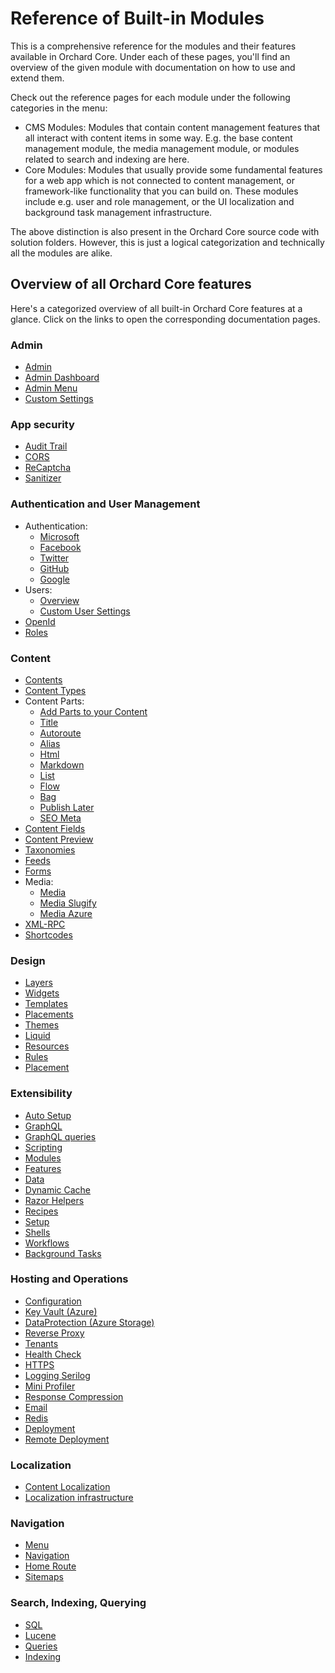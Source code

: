 # Reference of Built-in Modules

This is a comprehensive reference for the modules and their features available in Orchard Core. Under each of these pages, you'll find an overview of the given module with documentation on how to use and extend them.

Check out the reference pages for each module under the following categories in the menu:

- CMS Modules: Modules that contain content management features that all interact with content items in some way. E.g. the base content management module, the media management module, or modules related to search and indexing are here.
- Core Modules: Modules that usually provide some fundamental features for a web app which is not connected to content management, or framework-like functionality that you can build on. These modules include e.g. user and role management, or the UI localization and background task management infrastructure.

The above distinction is also present in the Orchard Core source code with solution folders. However, this is just a logical categorization and technically all the modules are alike.

## Overview of all Orchard Core features

Here's a categorized overview of all built-in Orchard Core features at a glance. Click on the links to open the corresponding documentation pages.

### Admin

- [Admin](modules/Admin/README.md)
- [Admin Dashboard](modules/AdminDashboard/README.md)
- [Admin Menu](modules/AdminMenu/README.md)
- [Custom Settings](modules/CustomSettings/README.md)

### App security

- [Audit Trail](modules/AuditTrail/README.md)
- [CORS](modules/Cors/README.md)
- [ReCaptcha](modules/ReCaptcha/README.md)
- [Sanitizer](core/Sanitizer/README.md) 

### Authentication and User Management

- Authentication:
  - [Microsoft](modules/Microsoft.Authentication/README.md)
  - [Facebook](modules/Facebook/README.md)
  - [Twitter](modules/Twitter/README.md)
  - [GitHub](modules/GitHub/README.md)
  - [Google](modules/Google/README.md)
- Users: 
  - [Overview](modules/Users/README.md)
  - [Custom User Settings](modules/Users/CustomUserSettings/README.md)
- [OpenId](modules/OpenId/README.md)
- [Roles](modules/Roles/README.md)

### Content

- [Contents](modules/Contents/README.md)
- [Content Types](modules/ContentTypes/README.md)
- Content Parts: 
  - [Add Parts to your Content](modules/ContentParts/README.md)
  - [Title](modules/Title/README.md)
  - [Autoroute](modules/Autoroute/README.md)
  - [Alias](modules/Alias/README.md)
  - [Html](modules/Html/README.md)
  - [Markdown](modules/Markdown/README.md)
  - [List](modules/Lists/README.md)
  - [Flow](modules/Flow/README.md) 
  - [Bag](modules/Flow/BagPart.md)
  - [Publish Later](modules/PublishLater/README.md)
  - [SEO Meta](modules/Seo/README.md)
- [Content Fields](modules/ContentFields/README.md)
- [Content Preview](modules/ContentPreview/README.md)
- [Taxonomies](modules/Taxonomies/README.md)
- [Feeds](modules/Feeds/README.md)
- [Forms](modules/Forms/README.md)
- Media:
  - [Media](modules/Media/README.md)
  - [Media Slugify](modules/Media.Slugify/README.md)
  - [Media Azure](modules/Media.Azure/README.md)
- [XML-RPC](modules/XmlRpc/README.md)
- [Shortcodes](modules/Shortcodes/README.md)

### Design

- [Layers](modules/Layers/README.md)
- [Widgets](modules/Widgets/README.md)
- [Templates](modules/Templates/README.md)
- [Placements](modules/Placements/README.md)
- [Themes](modules/Themes/README.md)
- [Liquid](modules/Liquid/README.md)
- [Resources](modules/Resources/README.md)
- [Rules](modules/Rules/README.md)
- [Placement](core/Placement/README.md)

### Extensibility

- [Auto Setup](modules/AutoSetup/README.md)
- [GraphQL](modules/Apis.GraphQL/README.md)
- [GraphQL queries](core/Apis.GraphQL.Abstractions/README.md)
- [Scripting](modules/Scripting/README.md)
- [Modules](core/Modules/README.md)
- [Features](modules/Features/README.md)
- [Data](core/Data/README.md)
- [Dynamic Cache](modules/DynamicCache/README.md)
- [Razor Helpers](core/Razor/README.md)
- [Recipes](modules/Recipes/README.md)
- [Setup](modules/Setup/README.md)
- [Shells](core/Shells/README.md)
- [Workflows](modules/Workflows/README.md)
- [Background Tasks](modules/BackgroundTasks/README.md)

### Hosting and Operations

- [Configuration](core/Configuration/README.md)
- [Key Vault (Azure)](core/KeyVault.Azure/README.md)
- [DataProtection (Azure Storage)](modules/DataProtection.Azure/README.md)
- [Reverse Proxy](modules/ReverseProxy/README.md)
- [Tenants](modules/Tenants/README.md)
- [Health Check](modules/HealthChecks/README.md)
- [HTTPS](modules/Https/README.md)
- [Logging Serilog](core/Logging.Serilog/README.md)
- [Mini Profiler](modules/MiniProfiler/README.md)
- [Response Compression](modules/ResponseCompression/README.md)
- [Email](modules/Email/README.md)
- [Redis](modules/Redis/README.md)
- [Deployment](modules/Deployment/README.md)
- [Remote Deployment](modules/Deployment.Remote/README.md)

### Localization

- [Content Localization](modules/ContentLocalization/README.md)
- [Localization infrastructure](modules/Localize/README.md)

### Navigation

- [Menu](modules/Menu/README.md)
- [Navigation](modules/Navigation/README.md)
- [Home Route](modules/HomeRoute/README.md)
- [Sitemaps](modules/Sitemaps/README.md)

### Search, Indexing, Querying

- [SQL](modules/SQLIndexing/README.md)
- [Lucene](modules/Lucene/README.md)
- [Queries](modules/Queries/README.md)
- [Indexing](modules/Indexing/README.md)